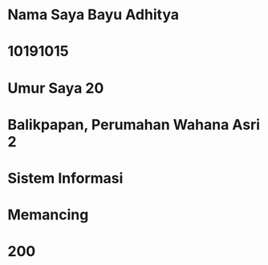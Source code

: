 # Nama Saya Bayu Adhitya

# 10191015

# Umur Saya 20

# Balikpapan, Perumahan Wahana Asri 2

# Sistem Informasi

# Memancing

# 200
